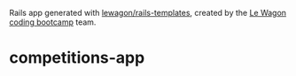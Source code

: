 Rails app generated with [lewagon/rails-templates](https://github.com/lewagon/rails-templates), created by the [Le Wagon coding bootcamp](https://www.lewagon.com) team.
# competitions-app
